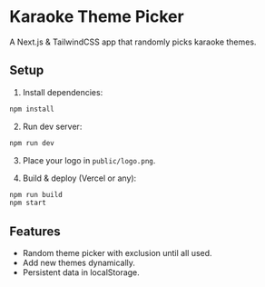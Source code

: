 # Karaoke Theme Picker

A Next.js & TailwindCSS app that randomly picks karaoke themes.

## Setup

1. Install dependencies:

```bash
npm install
```

2. Run dev server:

```bash
npm run dev
```

3. Place your logo in `public/logo.png`.

4. Build & deploy (Vercel or any):

```bash
npm run build
npm start
```

## Features

- Random theme picker with exclusion until all used.
- Add new themes dynamically.
- Persistent data in localStorage.
